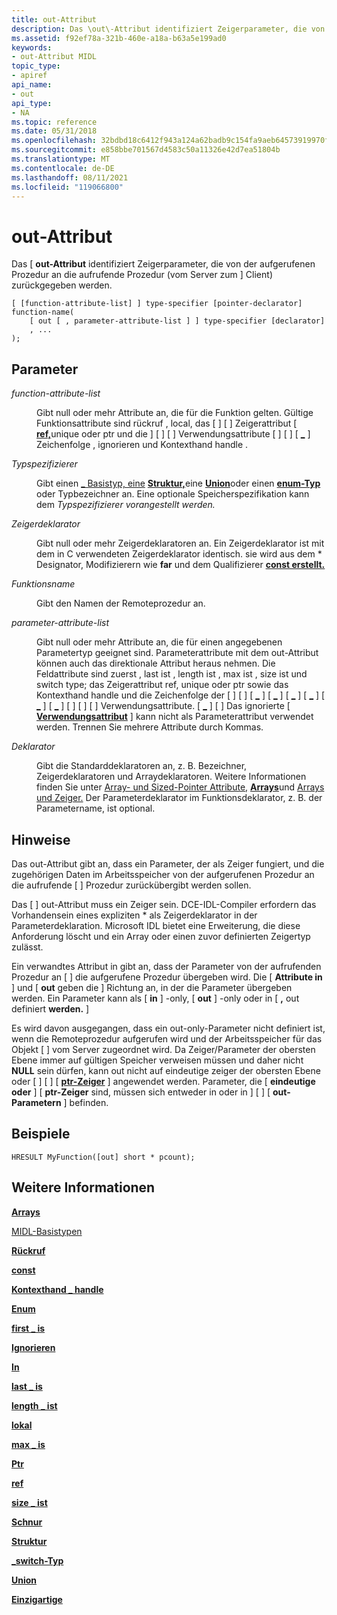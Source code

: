 ```yaml
---
title: out-Attribut
description: Das \out\-Attribut identifiziert Zeigerparameter, die von der aufgerufenen Prozedur an die aufrufende Prozedur (vom Server zum Client) zurückgegeben werden.
ms.assetid: f92ef78a-321b-460e-a18a-b63a5e199ad0
keywords:
- out-Attribut MIDL
topic_type:
- apiref
api_name:
- out
api_type:
- NA
ms.topic: reference
ms.date: 05/31/2018
ms.openlocfilehash: 32bdbd18c6412f943a124a62badb9c154fa9aeb64573919970ffc1dc4af17798
ms.sourcegitcommit: e858bbe701567d4583c50a11326e42d7ea51804b
ms.translationtype: MT
ms.contentlocale: de-DE
ms.lasthandoff: 08/11/2021
ms.locfileid: "119066800"
---
```

# <a name="out-attribute"></a>out-Attribut

Das \[ **out-Attribut** identifiziert Zeigerparameter, die von der aufgerufenen Prozedur an die aufrufende Prozedur (vom Server zum \] Client) zurückgegeben werden.

``` syntax
[ [function-attribute-list] ] type-specifier [pointer-declarator] function-name(
    [ out [ , parameter-attribute-list ] ] type-specifier [declarator]
    , ...
);
```

## <a name="parameters"></a>Parameter

<dl> <dt>

*function-attribute-list* 
</dt> <dd>

Gibt null oder mehr Attribute an, die für die Funktion gelten. Gültige Funktionsattribute sind rückruf , local, das \[ [](callback.md) \] \[ [](local.md) \] Zeigerattribut \[ [**ref,**](ref.md)unique oder ptr und die \] \[ [](unique.md) \] \[ [](ptr.md) \] Verwendungsattribute \[ [](string.md) \] \[ [](ignore.md) \] \[ [**\_**](context-handle.md) \] Zeichenfolge , ignorieren und Kontexthand handle .

</dd> <dt>

*Typspezifizierer* 
</dt> <dd>

Gibt einen [ \_ Basistyp, eine](midl-base-types.md) [**Struktur,**](struct.md)eine [**Union**](union.md)oder einen [**enum-Typ**](enum.md) oder Typbezeichner an. Eine optionale Speicherspezifikation kann dem *Typspezifizierer vorangestellt werden.*

</dd> <dt>

*Zeigerdeklarator* 
</dt> <dd>

Gibt null oder mehr Zeigerdeklaratoren an. Ein Zeigerdeklarator ist mit dem in C verwendeten Zeigerdeklarator identisch. sie wird aus dem \* Designator, Modifizierern wie **far** und dem Qualifizierer [**const erstellt.**](const.md)

</dd> <dt>

*Funktionsname* 
</dt> <dd>

Gibt den Namen der Remoteprozedur an.

</dd> <dt>

*parameter-attribute-list* 
</dt> <dd>

Gibt null oder mehr Attribute an, die für einen angegebenen Parametertyp geeignet sind. Parameterattribute mit dem out-Attribut können auch das direktionale Attribut heraus nehmen. Die Feldattribute sind zuerst , last ist , length ist , max ist , size ist und switch type; das Zeigerattribut ref, unique oder ptr sowie das Kontexthand handle und die Zeichenfolge der \[  \] \[  \] \[ [**\_**](first-is.md) \] \[ [**\_**](last-is.md) \] \[ [**\_**](length-is.md) \] \[ [**\_**](max-is.md) \] \[ [**\_**](size-is.md) \] \[ [**\_**](switch-type.md) \] \[ [](ref.md) \] \[ [](unique.md) \] \[ [](ptr.md) \] Verwendungsattribute. \[ [**\_**](context-handle.md) \] \[ [](string.md) \] Das ignorierte \[ [**Verwendungsattribut**](ignore.md) \] kann nicht als Parameterattribut verwendet werden. Trennen Sie mehrere Attribute durch Kommas.

</dd> <dt>

*Deklarator* 
</dt> <dd>

Gibt die Standarddeklaratoren an, z. B. Bezeichner, Zeigerdeklaratoren und Arraydeklaratoren. Weitere Informationen finden Sie unter [Array- und Sized-Pointer Attribute,](array-and-sized-pointer-attributes.md) [**Arrays**](arrays-1.md)und [Arrays und Zeiger.](/windows/desktop/Rpc/arrays-and-pointers) Der Parameterdeklarator im Funktionsdeklarator, z. B. der Parametername, ist optional.

</dd> </dl>

## <a name="remarks"></a>Hinweise

Das out-Attribut gibt an, dass ein Parameter, der als Zeiger fungiert, und die zugehörigen Daten im Arbeitsspeicher von der aufgerufenen Prozedur an die aufrufende \[  \] Prozedur zurückübergibt werden sollen.

Das \[  \] out-Attribut muss ein Zeiger sein. DCE-IDL-Compiler erfordern das Vorhandensein eines expliziten \* als Zeigerdeklarator in der Parameterdeklaration. Microsoft IDL bietet eine Erweiterung, die diese Anforderung löscht und ein Array oder einen zuvor definierten Zeigertyp zulässt.

Ein verwandtes Attribut in gibt an, dass der Parameter von der aufrufenden Prozedur an \[ [](in.md) \] die aufgerufene Prozedur übergeben wird. Die \[ **Attribute in** \] und \[ **out** geben die \] Richtung an, in der die Parameter übergeben werden. Ein Parameter kann als \[ **in** \] -only, \[ **out** \] -only oder in \[ **,** out definiert **werden.** \]

Es wird davon ausgegangen, dass ein out-only-Parameter nicht definiert ist, wenn die Remoteprozedur aufgerufen wird und der Arbeitsspeicher für das Objekt \[  \] vom Server zugeordnet wird. Da Zeiger/Parameter der obersten Ebene immer auf gültigen Speicher verweisen müssen und daher nicht **NULL** sein dürfen, kann out nicht auf eindeutige zeiger der obersten Ebene oder \[  \] \[ [](unique.md) \] \[ [**ptr-Zeiger**](ptr.md) \] angewendet werden. Parameter, die \[ **eindeutige oder** \] \[ **ptr-Zeiger** sind, müssen sich entweder in oder in \] \[ [](in.md) \] \[ **out-Parametern**  \] befinden.

## <a name="examples"></a>Beispiele

``` syntax
HRESULT MyFunction([out] short * pcount);
```

## <a name="see-also"></a>Weitere Informationen

<dl> <dt>

[**Arrays**](arrays-1.md)
</dt> <dt>

[MIDL-Basistypen](midl-base-types.md)
</dt> <dt>

[**Rückruf**](callback.md)
</dt> <dt>

[**const**](const.md)
</dt> <dt>

[**Kontexthand \_ handle**](context-handle.md)
</dt> <dt>

[**Enum**](enum.md)
</dt> <dt>

[**first \_ is**](first-is.md)
</dt> <dt>

[**Ignorieren**](ignore.md)
</dt> <dt>

[**In**](in.md)
</dt> <dt>

[**last \_ is**](last-is.md)
</dt> <dt>

[**length \_ ist**](length-is.md)
</dt> <dt>

[**lokal**](local.md)
</dt> <dt>

[**max \_ is**](max-is.md)
</dt> <dt>

[**Ptr**](ptr.md)
</dt> <dt>

[**ref**](ref.md)
</dt> <dt>

[**size \_ ist**](size-is.md)
</dt> <dt>

[**Schnur**](string.md)
</dt> <dt>

[**Struktur**](struct.md)
</dt> <dt>

[**\_switch-Typ**](switch-type.md)
</dt> <dt>

[**Union**](union.md)
</dt> <dt>

[**Einzigartige**](unique.md)
</dt> </dl>

 

 